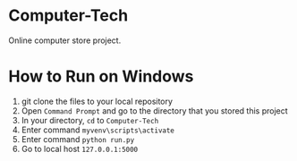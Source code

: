 # Computer-Tech
Online computer store project.

# How to Run on Windows
1. git clone the files to your local repository
2. Open `Command Prompt` and go to the directory that you stored this project
3. In your directory, `cd` to `Computer-Tech`
4. Enter command `myvenv\scripts\activate`
5. Enter command `python run.py`
6. Go to local host `127.0.0.1:5000`
